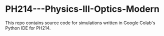 # PH214---Physics-III-Optics-Modern

This repo contains source code for simulations written in Google Colab's Python IDE for PH214.
